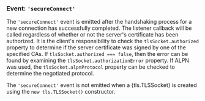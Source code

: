### Event: `'secureConnect'`

<!-- YAML
added: v0.11.4
-->

The `'secureConnect'` event is emitted after the handshaking process for a new
connection has successfully completed. The listener callback will be called
regardless of whether or not the server's certificate has been authorized. It
is the client's responsibility to check the `tlsSocket.authorized` property to
determine if the server certificate was signed by one of the specified CAs. If
`tlsSocket.authorized === false`, then the error can be found by examining the
`tlsSocket.authorizationError` property. If ALPN was used, the
`tlsSocket.alpnProtocol` property can be checked to determine the negotiated
protocol.

The `'secureConnect'` event is not emitted when a {tls.TLSSocket} is created
using the `new tls.TLSSocket()` constructor.
